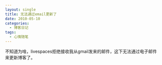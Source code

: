 ```yaml
---
layout: single
title: 无法通过email更新了
date: 2010-05-10
categories:
  - 博客日记
tags:
  - 心情随笔
---
```


不知道为啥，livespaces拒绝接收我从gmail发来的邮件，这下无法通过电子邮件来更新博客了。
